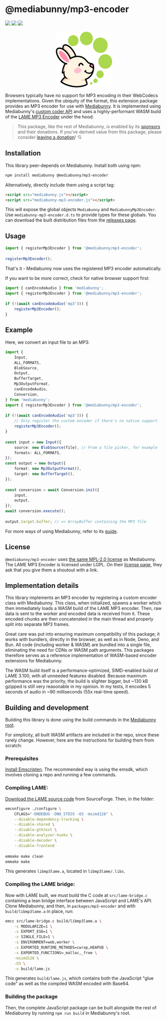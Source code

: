 # @mediabunny/mp3-encoder

[![](https://img.shields.io/npm/v/@mediabunny/mp3-encoder)](https://www.npmjs.com/package/@mediabunny/mp3-encoder)
[![](https://img.shields.io/bundlephobia/minzip/@mediabunny/mp3-encoder)](https://bundlephobia.com/package/@mediabunny/mp3-encoder)
[![](https://img.shields.io/npm/dm/@mediabunny/mp3-encoder)](https://www.npmjs.com/package/@mediabunny/mp3-encoder)

<div align="center">
    <img src="./logo.svg" width="180" height="180">
</div>

Browsers typically have no support for MP3 encoding in their WebCodecs implementations. Given the ubiquity of the format, this extension package provides an MP3 encoder for use with [Mediabunny](https://github.com/Vanilagy/mediabunny). It is implemented using Mediabunny's [custom coder API](https://mediabunny.dev/guide/supported-formats-and-codecs#custom-coders) and uses a highly-performant WASM build of the [LAME MP3 Encoder](https://lame.sourceforge.io/) under the hood.

> This package, like the rest of Mediabunny, is enabled by its [sponsors](https://mediabunny.dev/#sponsors) and their donations. If you've derived value from this package, please consider [leaving a donation](https://github.com/sponsors/Vanilagy)! 💘

## Installation

This library peer-depends on Mediabunny. Install both using npm:
```bash
npm install mediabunny @mediabunny/mp3-encoder
```

Alternatively, directly include them using a script tag:
```html
<script src="mediabunny.js"></script>
<script src="mediabunny-mp3-encoder.js"></script>
```

This will expose the global objects `Mediabunny` and `MediabunnyMp3Encoder`. Use `mediabunny-mp3-encoder.d.ts` to provide types for these globals. You can download the built distribution files from the [releases page](https://github.com/Vanilagy/mediabunny/releases).

## Usage

```ts
import { registerMp3Encoder } from '@mediabunny/mp3-encoder';

registerMp3Encoder();
```
That's it - Mediabunny now uses the registered MP3 encoder automatically.

If you want to be more correct, check for native browser support first:
```ts
import { canEncodeAudio } from 'mediabunny';
import { registerMp3Encoder } from '@mediabunny/mp3-encoder';

if (!(await canEncodeAudio('mp3'))) {
    registerMp3Encoder();
}
```

## Example

Here, we convert an input file to an MP3:

```ts
import {
    Input,
    ALL_FORMATS,
    BlobSource,
    Output,
    BufferTarget,
    Mp3OutputFormat,
    canEncodeAudio,
    Conversion,
} from 'mediabunny';
import { registerMp3Encoder } from '@mediabunny/mp3-encoder';

if (!(await canEncodeAudio('mp3'))) {
    // Only register the custom encoder if there's no native support
    registerMp3Encoder();
}

const input = new Input({
    source: new BlobSource(file), // From a file picker, for example
    formats: ALL_FORMATS,
});
const output = new Output({
    format: new Mp3OutputFormat(),
    target: new BufferTarget(),
});

const conversion = await Conversion.init({
    input,
    output,
});
await conversion.execute();

output.target.buffer; // => ArrayBuffer containing the MP3 file
```

For more ways of using Mediabunny, refer to its [guide](https://mediabunny.dev/guide/introduction).

## License

`@mediabunny/mp3-encoder` uses [the same MPL-2.0 license](https://sourceforge.net/projects/lame/files/lame/) as Mediabunny. The LAME MP3 Encoder is licensed under LGPL. On their [license page](https://lame.sourceforge.io/license.txt), they ask that you give them a shoutout with a link.

## Implementation details

This library implements an MP3 encoder by registering a custom encoder class with Mediabunny. This class, when initialized, spawns a worker which then immediately loads a WASM build of the LAME MP3 encoder. Then, raw data is sent to the worker and encoded data is received from it. These encoded chunks are then concatenated in the main thread and properly split into separate MP3 frames.

Great care was put into ensuring maximum compatibility of this package; it works with bundlers, directly in the browser, as well as in Node, Deno, and Bun. All code (including worker & WASM) are bundled into a single file, eliminating the need for CDNs or WASM path arguments. This packages therefore serves as a reference implementation of WASM-based encoder extensions for Mediabunny.

The WASM build itself is a performance-optimized, SIMD-enabled build of LAME 3.100, with all unneeded features disabled. Because maximum performance was the priority, the build is slighter bigger, but ~130 kB gzipped is still very reasonable in my opinion. In my tests, it encodes 5 seconds of audio in ~90 milliseconds (55x real-time speed).

## Building and development

Building this library is done using the build commands in the [Mediabunny root](https://github.com/Vanilagy/mediabunny).

For simplicity, all built WASM artifacts are included in the repo, since these rarely change. However, here are the instructions for building them from scratch:

### Prerequisites

[Install Emscripten](https://emscripten.org/docs/getting_started/downloads.html). The recommended way is using the emsdk, which involves cloning a repo and running a few commands.

### Compiling LAME:

[Download the LAME source code](https://sourceforge.net/projects/lame/files/lame/) from SourceForge. Then, in the folder:

```bash
emconfigure ./configure \
    CFLAGS="-DNDEBUG -DNO_STDIO -O3 -msimd128" \
    --disable-dependency-tracking \
    --disable-shared \
    --disable-gtktest \
    --disable-analyzer-hooks \
    --disable-decoder \
    --disable-frontend

emmake make clean
emmake make
```

This generates `libmp3lame.a`, located in `libmp3lame/.libs`.

### Compiling the LAME bridge:

Now with LAME built, we must build the C code at `src/lame-bridge.c` containing a lean bridge interface between JavaScript and LAME's API. Clone Mediabunny, and then, in `packages/mp3-encoder` and with `build/libmp3lame.a` in place, run:

```bash
emcc src/lame-bridge.c build/libmp3lame.a \
    -s MODULARIZE=1 \
    -s EXPORT_ES6=1 \
    -s SINGLE_FILE=1 \
    -s ENVIRONMENT=web,worker \
    -s EXPORTED_RUNTIME_METHODS=cwrap,HEAPU8 \
    -s EXPORTED_FUNCTIONS=_malloc,_free \
    -msimd128 \
    -O3 \
    -o build/lame.js
```

This generates `build/lame.js`, which contains both the JavaScript "glue code" as well as the compiled WASM encoded with Base64.

### Building the package

Then, the complete JavaScript package can be built alongside the rest of Mediabunny by running `npm run build` in Mediabunny's root.